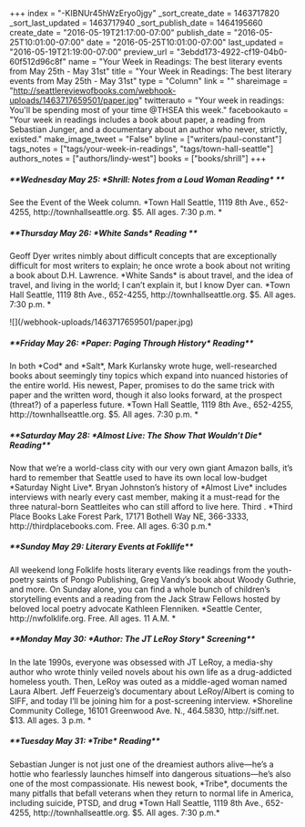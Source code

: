 +++
index = "-KIBNUr45hWzEryo0jgy"
_sort_create_date = 1463717820
_sort_last_updated = 1463717940
_sort_publish_date = 1464195660
create_date = "2016-05-19T21:17:00-07:00"
publish_date = "2016-05-25T10:01:00-07:00"
date = "2016-05-25T10:01:00-07:00"
last_updated = "2016-05-19T21:19:00-07:00"
preview_url = "3ebdd173-4922-cf19-04b0-60f512d96c8f"
name = "Your Week in Readings: The best literary events from May 25th - May 31st"
title = "Your Week in Readings: The best literary events from May 25th - May 31st"
type = "Column"
link = ""
shareimage = "http://seattlereviewofbooks.com/webhook-uploads/1463717659501/paper.jpg"
twitterauto = "Your week in readings: You'll be spending most of your time @THSEA this week."
facebookauto = "Your week in readings includes a book about paper, a reading from Sebastian Junger, and a documentary about an author who never, strictly, existed."
make_image_tweet = "False"
byline = ["writers/paul-constant"]
tags_notes = ["tags/your-week-in-readings", "tags/town-hall-seattle"]
authors_notes = ["authors/lindy-west"]
books = ["books/shrill"]
+++
<p class="noindent"><h5>**Wednesday May 25: *Shrill: Notes from a Loud Woman Reading* **</h5></p> 
See the Event of the Week column. *Town Hall Seattle, 1119 8th Ave., 652-4255, http://townhallseattle.org. $5. All ages. 7:30 p.m. *

<p class="noindent"><h5>**Thursday May 26: *White Sands* Reading
**</h5></p>
Geoff Dyer writes nimbly about difficult concepts that are exceptionally difficult for most writers to explain; he once wrote a book about not writing a book about D.H. Lawrence. *White Sands* is about travel, and the idea of travel, and living in the world; I can’t explain it, but I know Dyer can. *Town Hall Seattle, 1119 8th Ave., 652-4255, http://townhallseattle.org. $5. All ages. 7:30 p.m. * 

<p class="image-left">![](/webhook-uploads/1463717659501/paper.jpg)</p>

<p class="noindent"><h5>**Friday May 26: *Paper: Paging Through History* Reading**</h5></p>
In both *Cod* and *Salt*, Mark Kurlansky wrote huge, well-researched books about seemingly tiny topics which expand into nuanced histories of the entire world. His newest, Paper, promises to do the same trick with paper and the written word, though it also looks forward, at the prospect (threat?) of a paperless future. *Town Hall Seattle, 1119 8th Ave., 652-4255, http://townhallseattle.org. $5. All ages. 7:30 p.m. * 

<p class="noindent"><h5>**Saturday May 28: *Almost Live: The Show That Wouldn’t Die* Reading**</h5></p>
Now that we’re a world-class city with our very own giant Amazon balls, it’s hard to remember that Seattle used to have its own local low-budget *Saturday Night Live*. Bryan Johnston’s history of *Almost Live* includes interviews with nearly every cast member, making it a must-read for the three natural-born Seattleites who can still afford to live here. Third . *Third Place Books Lake Forest Park, 17171 Bothell Way NE, 366-3333, http://thirdplacebooks.com. Free. All ages. 6:30 p.m.*

<p class="noindent"><h5>**Sunday May 29: Literary Events at Fokllife**</h5></p>
All weekend long Folklife hosts literary events like readings from the youth-poetry saints of Pongo Publishing, Greg Vandy’s book about Woody Guthrie, and more. On Sunday alone, you can find a whole bunch of children’s storytelling events and a reading from the Jack Straw Fellows hosted by beloved local poetry advocate Kathleen Flenniken. *Seattle Center, http://nwfolklife.org. Free. All ages. 11 A.M. * 

<p class="noindent"><h5>**Monday May 30: *Author: The JT LeRoy Story* Screening**</h5></p>
In the late 1990s, everyone was obsessed with JT LeRoy, a media-shy author who wrote thinly veiled novels about his own life as a drug-addicted homeless youth. Then, LeRoy was outed as a middle-aged woman named Laura Albert. Jeff Feuerzeig’s documentary about LeRoy/Albert is coming to SIFF, and today I’ll be joining him for a post-screening interview. *Shoreline Community College, 16101 Greenwood Ave. N., 464.5830, http://siff.net. $13. All ages. 3 p.m. * 

<p class="noindent"><h5>**Tuesday May 31: *Tribe* Reading**</h5></p>
Sebastian Junger is not just one of the dreamiest authors alive—he’s a hottie who fearlessly launches himself into dangerous situations—he’s also one of the most compassionate. His newest book, *Tribe*, documents the many pitfalls that befall veterans when they return to normal life in America, including suicide, PTSD, and drug *Town Hall Seattle, 1119 8th Ave., 652-4255, http://townhallseattle.org. $5. All ages. 7:30 p.m.*
